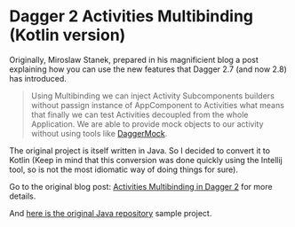 Dagger 2 Activities Multibinding (Kotlin version)
=================================================

Originally, Miroslaw Stanek, prepared in his magnificient blog a post explaining how you can use the new features that Dagger 2.7 (and now 2.8) has
 introduced.

> Using Multibinding we can inject Activity Subcomponents builders without passign instance of AppComponent to Activities what means that finally we can test Activities decoupled from the whole Application. We are able to provide mock objects to our activity without using tools like [DaggerMock](https://github.com/fabioCollini/DaggerMock).
 
The original project is itself written in Java. So I decided to convert it to Kotlin (Keep in mind that this conversion was done quickly using the 
Intellij tool, so is not the most idiomatic way of doing things for sure).

Go to the original blog post: [Activities Multibinding in Dagger 2](http://frogermcs.github.io/activities-multibinding-in-dagger-2/) for more details.

And [here is the original Java repository](https://github.com/frogermcs/Dagger2Recipes-ActivitiesMultibinding) sample project. 

